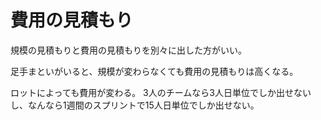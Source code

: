 # 費用の見積もり

規模の見積もりと費用の見積もりを別々に出した方がいい。

足手まといがいると、規模が変わらなくても費用の見積もりは高くなる。

ロットによっても費用が変わる。
3人のチームなら3人日単位でしか出せないし、なんなら1週間のスプリントで15人日単位でしか出せない。
